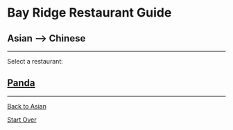# Bay Ridge Restaurant Guide
## Asian --> Chinese
---
Select a restaurant:
## [Panda](https://www.pandabrooklyn.com/)
---
[Back to Asian](asian.md)   

[Start Over](../home.md)